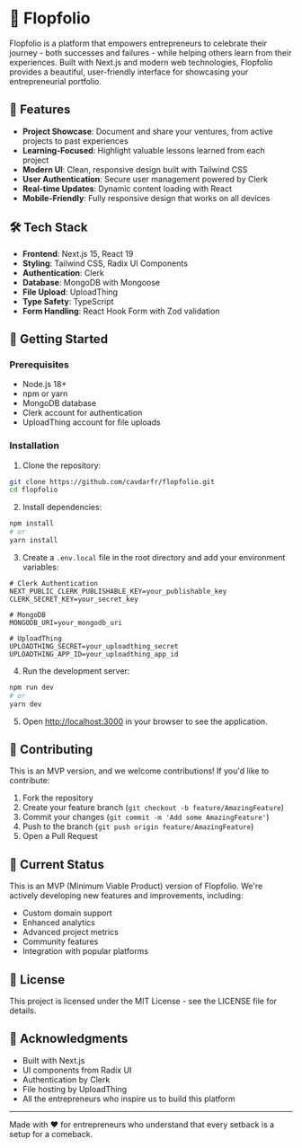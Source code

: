 # 🚀 Flopfolio

Flopfolio is a platform that empowers entrepreneurs to celebrate their journey - both successes and failures - while helping others learn from their experiences. Built with Next.js and modern web technologies, Flopfolio provides a beautiful, user-friendly interface for showcasing your entrepreneurial portfolio.

## 🌟 Features

- **Project Showcase**: Document and share your ventures, from active projects to past experiences
- **Learning-Focused**: Highlight valuable lessons learned from each project
- **Modern UI**: Clean, responsive design built with Tailwind CSS
- **User Authentication**: Secure user management powered by Clerk
- **Real-time Updates**: Dynamic content loading with React
- **Mobile-Friendly**: Fully responsive design that works on all devices

## 🛠️ Tech Stack

- **Frontend**: Next.js 15, React 19
- **Styling**: Tailwind CSS, Radix UI Components
- **Authentication**: Clerk
- **Database**: MongoDB with Mongoose
- **File Upload**: UploadThing
- **Type Safety**: TypeScript
- **Form Handling**: React Hook Form with Zod validation

## 🚀 Getting Started

### Prerequisites

- Node.js 18+ 
- npm or yarn
- MongoDB database
- Clerk account for authentication
- UploadThing account for file uploads

### Installation

1. Clone the repository:
```bash
git clone https://github.com/cavdarfr/flopfolio.git
cd flopfolio
```

2. Install dependencies:
```bash
npm install
# or
yarn install
```

3. Create a `.env.local` file in the root directory and add your environment variables:
```env
# Clerk Authentication
NEXT_PUBLIC_CLERK_PUBLISHABLE_KEY=your_publishable_key
CLERK_SECRET_KEY=your_secret_key

# MongoDB
MONGODB_URI=your_mongodb_uri

# UploadThing
UPLOADTHING_SECRET=your_uploadthing_secret
UPLOADTHING_APP_ID=your_uploadthing_app_id
```

4. Run the development server:
```bash
npm run dev
# or
yarn dev
```

5. Open [http://localhost:3000](http://localhost:3000) in your browser to see the application.

## 🤝 Contributing

This is an MVP version, and we welcome contributions! If you'd like to contribute:

1. Fork the repository
2. Create your feature branch (`git checkout -b feature/AmazingFeature`)
3. Commit your changes (`git commit -m 'Add some AmazingFeature'`)
4. Push to the branch (`git push origin feature/AmazingFeature`)
5. Open a Pull Request

## 📝 Current Status

This is an MVP (Minimum Viable Product) version of Flopfolio. We're actively developing new features and improvements, including:

- Custom domain support
- Enhanced analytics
- Advanced project metrics
- Community features
- Integration with popular platforms

## 📄 License

This project is licensed under the MIT License - see the LICENSE file for details.

## 🙏 Acknowledgments

- Built with Next.js
- UI components from Radix UI
- Authentication by Clerk
- File hosting by UploadThing
- All the entrepreneurs who inspire us to build this platform

---

Made with ❤️ for entrepreneurs who understand that every setback is a setup for a comeback.
